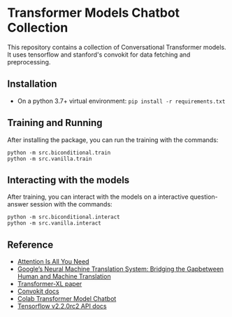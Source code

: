 # Transformer Models Chatbot Collection

This repository contains a collection of Conversational Transformer models.
It uses tensorflow and stanford's convokit for data fetching and
preprocessing.


## Installation

- On a python 3.7+ virtual environment:
```pip install -r requirements.txt```


## Training and Running

After installing the package, you can run the training with the commands:

```python -m src.biconditional.train```  
```python -m src.vanilla.train```


## Interacting with the models

After training, you can interact with the models on a interactive
question-answer session with the commands:

```python -m src.biconditional.interact```  
```python -m src.vanilla.interact```


## Reference

- [Attention Is All You Need](https://arxiv.org/abs/1706.03762)
- [Google’s Neural Machine Translation System: Bridging the Gapbetween Human and Machine Translation](https://arxiv.org/abs/1609.08144)
- [Transformer-XL paper](https://arxiv.org/pdf/1901.02860.pdf)
- [Convokit docs](https://convokit.cornell.edu/)
- [Colab Transformer Model Chatbot](https://colab.research.google.com/github/tensorflow/examples/blob/master/community/en/transformer_chatbot.ipynb#scrollTo=rHMPkA2eQrpT)
- [Tensorflow v2.2.0rc2 API docs](https://www.tensorflow.org/versions/r2.2/api_docs/python/tf)

